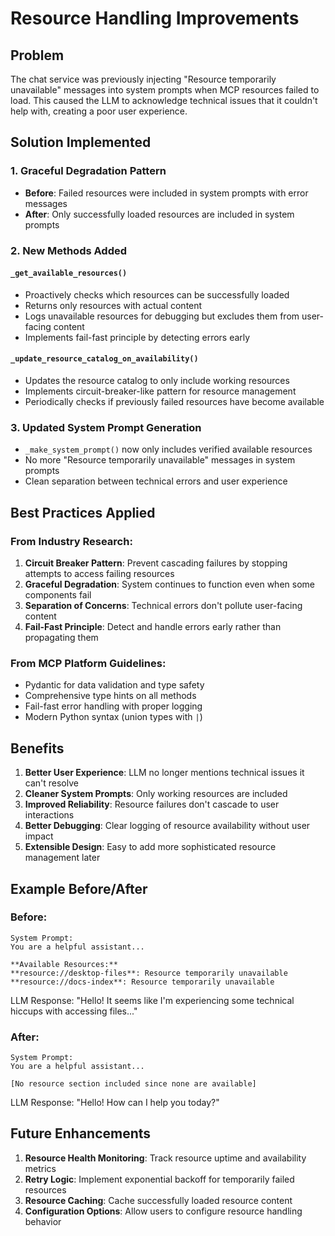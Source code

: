 # Resource Handling Improvements

## Problem
The chat service was previously injecting "Resource temporarily unavailable" messages into system prompts when MCP resources failed to load. This caused the LLM to acknowledge technical issues that it couldn't help with, creating a poor user experience.

## Solution Implemented

### 1. Graceful Degradation Pattern
- **Before**: Failed resources were included in system prompts with error messages
- **After**: Only successfully loaded resources are included in system prompts

### 2. New Methods Added

#### `_get_available_resources()`
- Proactively checks which resources can be successfully loaded
- Returns only resources with actual content
- Logs unavailable resources for debugging but excludes them from user-facing content
- Implements fail-fast principle by detecting errors early

#### `_update_resource_catalog_on_availability()`
- Updates the resource catalog to only include working resources
- Implements circuit-breaker-like pattern for resource management
- Periodically checks if previously failed resources have become available

### 3. Updated System Prompt Generation
- `_make_system_prompt()` now only includes verified available resources
- No more "Resource temporarily unavailable" messages in system prompts
- Clean separation between technical errors and user experience

## Best Practices Applied

### From Industry Research:
1. **Circuit Breaker Pattern**: Prevent cascading failures by stopping attempts to access failing resources
2. **Graceful Degradation**: System continues to function even when some components fail
3. **Separation of Concerns**: Technical errors don't pollute user-facing content
4. **Fail-Fast Principle**: Detect and handle errors early rather than propagating them

### From MCP Platform Guidelines:
- Pydantic for data validation and type safety
- Comprehensive type hints on all methods
- Fail-fast error handling with proper logging
- Modern Python syntax (union types with `|`)

## Benefits

1. **Better User Experience**: LLM no longer mentions technical issues it can't resolve
2. **Cleaner System Prompts**: Only working resources are included
3. **Improved Reliability**: Resource failures don't cascade to user interactions
4. **Better Debugging**: Clear logging of resource availability without user impact
5. **Extensible Design**: Easy to add more sophisticated resource management later

## Example Before/After

### Before:
```
System Prompt:
You are a helpful assistant...

**Available Resources:**
**resource://desktop-files**: Resource temporarily unavailable
**resource://docs-index**: Resource temporarily unavailable
```

LLM Response: "Hello! It seems like I'm experiencing some technical hiccups with accessing files..."

### After:
```
System Prompt:
You are a helpful assistant...

[No resource section included since none are available]
```

LLM Response: "Hello! How can I help you today?"

## Future Enhancements

1. **Resource Health Monitoring**: Track resource uptime and availability metrics
2. **Retry Logic**: Implement exponential backoff for temporarily failed resources
3. **Resource Caching**: Cache successfully loaded resource content
4. **Configuration Options**: Allow users to configure resource handling behavior
